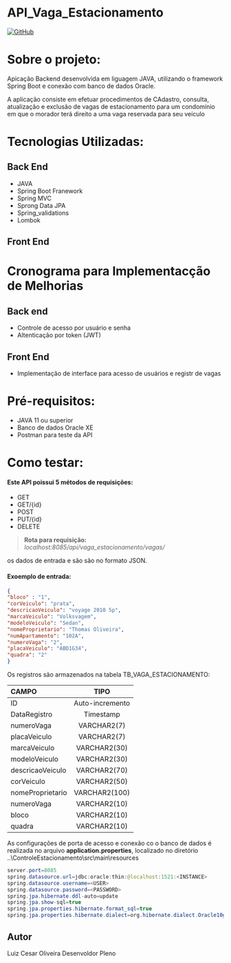 # API_Vaga_Estacionamento


[![GitHub](https://img.shields.io/github)](https://github.com/Luizcesar-dev/API_Vaga_Condominio/blob/main/LICENSE)

# Sobre o projeto:

Apicação Backend desenvolvida em liguagem JAVA, utilizando o framework Spring Boot e conexão com banco de dados Oracle.

A aplicação  consiste em efetuar procedimentos de CAdastro, consulta, atualização e exclusão de vagas de estacionamento para um condomínio em que o morador terá direito a uma vaga reservada para seu veículo

# Tecnologias Utilizadas:
## Back End
- JAVA
- Spring Boot Franework
- Spring MVC
- Sprong Data JPA
- Spring_validations
- Lombok

## Front End


# Cronograma para Implementacção de Melhorias
## Back end
- Controle de acesso por usuário e senha
- Altenticação por token (JWT)

## Front End
- Implementação de interface para acesso de usuários e registr de vagas

# Pré-requisitos:
- JAVA 11 ou superior
- Banco de dados Oracle XE
- Postman para teste da API

# Como testar:
#### Este API poissui 5 métodos de requisições:
- GET
- GET/{id}
- POST
- PUT/{id}
- DELETE

>__Rota para requisição:__
>*localhost:8085/api/vaga_estacionamento/vagas/*

os dados de entrada e são são no formato JSON.

#### Exoemplo de entrada:
~~~ jSON
{
"bloco" : "1",
"corVeiculo": "prata",
"descricaoVeiculo": "voyage 2010 5p",
"marcaVeiculo": "Volksvagem",
"modeloVeiculo": "Sedan",
"nomeProprietario": "Thomas Oliveira",
"numApartamento": "102A",
"numeroVaga": "2",
"placaVeiculo": "ABD1G34",
"quadra": "2" 
}
~~~
Os registros são armazenados na tabela TB_VAGA_ESTACIONAMENTO:

CAMPO         |    TIPO
:--------------|:--------------:
ID                 | Auto-incremento
DataRegistro       | Timestamp
numeroVaga         | VARCHAR2(7)
placaVeiculo       | VARCHAR2(7)
marcaVeiculo       | VARCHAR2(30)
modeloVeiculo      | VARCHAR2(30)
descricaoVeiculo   | VARCHAR2(70)
corVeiculo         | VARCHAR2(50)
nomeProprietario   | VARCHAR2(100)
numeroVaga         | VARCHAR2(10)
bloco              | VARCHAR2(10)
quadra             | VARCHAR2(10)

As configurações de porta de acesso e conexão co o banco de dados é realizada no arquivo __application.properties__, localizado no diretório ..\ControleEstacionamento\src\main\resources 

~~~~ JAVA
server.port=8085
spring.datasource.url=jdbc:oracle:thin:@localhost:1521:<INSTANCE>
spring.datasource.username=<USER>
spring.datasource.password=<PASSWORD>
spring.jpa.hibernate.ddl-auto=update
spring.jpa.show-sql=true
spring.jpa.properties.hibernate.format_sql=true
spring.jpa.properties.hibernate.dialect=org.hibernate.dialect.Oracle10gDialect
~~~~

## Autor
Luiz Cesar Oliveira
Desenvoldor Pleno

